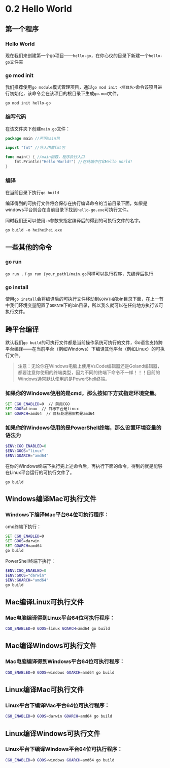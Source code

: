# 0.2 Hello World

## 第一个程序

### Hello World

现在我们来创建第一个go项目——`hello-go`，在你心仪的目录下新建一个`hello-go`文件夹

### go mod init

我们推荐使用`go module`模式管理项目，通过`go mod init <项目名>`命令该项目进行初始化，该命令会在该项目的根目录下生成`go.mod`文件。
```
go mod init hello-go
```

### 编写代码

在该文件夹下创建`main.go`文件：
```go
package main //声明main包

import "fmt" //导入内置fmt包

func main() { //main函数，程序执行入口
    fmt.Println("Hello World!") //在终端中打印Hello World!
}
```

### 编译
在当前目录下执行`go build`

编译得到的可执行文件将会保存在执行编译命令的当前目录下面，如果是windows平台则会在当前目录下找到`hello-go.exe`可执行文件。

同时我们还可以使用`-o`参数来指定编译后的得到的可执行文件的名字。
```
go build -o heiheihei.exe
```

## 一些其他的命令

### go run
`go run .` / `go run {your_path}/main.go`同样可以执行程序，先编译后执行

### go install
使用`go install`会将编译后的可执行文件移动到`GOPATH`的bin目录下面，在上一节中我们环境变量配置了`GOPATH`下的bin目录，所以我么就可以在任何地方执行该可执行文件。

## 跨平台编译

默认我们`go build`的可执行文件都是当前操作系统可执行的文件，Go语言支持跨平台编译——在当前平台（例如Windows）下编译其他平台（例如Linux）的可执行文件。

> 注意：无论你在Windows电脑上使用VsCode编辑器还是Goland编辑器，都要注意你使用的终端类型，因为不同的终端下命令不一样！！！目前的Windows通常默认使用的是PowerShell终端。

### 如果你的Windows使用的是cmd，那么按如下方式指定环境变量。
```cmd
SET CGO_ENABLED=0  // 禁用CGO
SET GOOS=linux  // 目标平台是linux
SET GOARCH=amd64  // 目标处理器架构是amd64
```
### 如果你的Windows使用的是PowerShell终端，那么设置环境变量的语法为
```powershell
$ENV:CGO_ENABLED=0
$ENV:GOOS="linux"
$ENV:GOARCH="amd64"
```
在你的Windows终端下执行完上述命令后，再执行下面的命令，得到的就是能够在Linux平台运行的可执行文件了。
```
go build
```
## Windows编译Mac可执行文件
### Windows下编译Mac平台64位可执行程序：

cmd终端下执行：
```cmd
SET CGO_ENABLED=0
SET GOOS=darwin
SET GOARCH=amd64
go build
```
PowerShell终端下执行：
```powershell
$ENV:CGO_ENABLED=0
$ENV:GOOS="darwin"
$ENV:GOARCH="amd64"
go build
```
## Mac编译Linux可执行文件
### Mac电脑编译得到Linux平台64位可执行程序：
```bash
CGO_ENABLED=0 GOOS=linux GOARCH=amd64 go build
```
## Mac编译Windows可执行文件
### Mac电脑编译得到Windows平台64位可执行程序：
```bash
CGO_ENABLED=0 GOOS=windows GOARCH=amd64 go build
```
## Linux编译Mac可执行文件
### Linux平台下编译Mac平台64位可执行程序：
```bash
CGO_ENABLED=0 GOOS=darwin GOARCH=amd64 go build
```
## Linux编译Windows可执行文件
### Linux平台下编译Windows平台64位可执行程序：
```bash
CGO_ENABLED=0 GOOS=windows GOARCH=amd64 go build
```